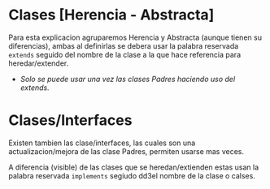 # Clases [Herencia - Abstracta]
Para esta explicacion agruparemos Herencia y Abstracta (aunque tienen su diferencias), ambas al definirlas se debera usar la palabra reservada ```extends``` seguido del nombre de la clase a la que hace referencia para heredar/extender.

+ _Solo se puede usar una vez las clases Padres haciendo uso del extends._

# Clases/Interfaces
Existen tambien las clase/interfaces, las cuales son una actualizacion/mejora de las clase Padres, permiten usarse mas veces.

A diferencia (visible) de las clases que se heredan/extienden estas usan la palabra reservada ```implements``` segiudo dd3el nombre de la clase o calses.